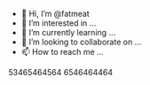 - 👋 Hi, I’m @fatmeat
- 👀 I’m interested in ...
- 🌱 I’m currently learning ...
- 💞️ I’m looking to collaborate on ...
- 📫 How to reach me ...

<!---
fatmeat/fatmeat is a ✨ special ✨ repository because its `README.md` (this file) appears on your GitHub profile.
You can click the Preview link to take a look at your changes.
--->
53465464564
6546464464
